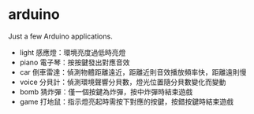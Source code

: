 # arduino
Just a few Arduino applications.

- light 感應燈：環境亮度過低時亮燈
- piano 電子琴：按按鍵發出對應音效
- car 倒車雷達：偵測物體距離遠近，距離近則音效播放頻率快，距離遠則慢
- voice 分貝計：偵測環境聲響分貝數，燈光位置隨分貝數變化而變動
- bomb 猜炸彈：僅一個按鍵為炸彈，按中炸彈時結束遊戲
- game 打地鼠：指示燈亮起時需按下對應的按鍵，按錯按鍵時結束遊戲
